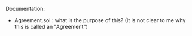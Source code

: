 Documentation:

- Agreement.sol : what is the purpose of this? (It is not clear to me why this is called an "Agreement") 
